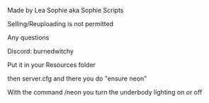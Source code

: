Made by Lea Sophie aka Sophie Scripts
  
  Selling/Reuploading is not permitted

  Any questions 

  Discord: burnedwitchy


  Put it in your Resources folder

  then server.cfg and there you do "ensure neon"

  With the command /neon you turn the underbody lighting on or off